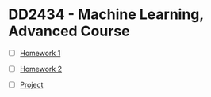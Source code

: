 # DD2434 - Machine Learning, Advanced Course

- [ ] [Homework 1](https://www.overleaf.com/project/5dbabe2681be890001a78323)
- [ ] [Homework 2]()

- [ ] [Project]()

